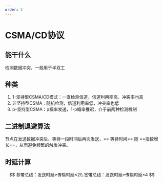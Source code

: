```yaml
---
order: 2
---
```


# CSMA/CD协议

## 能干什么

检测数据冲突，一般用于半双工

## 种类

1. 1-坚持型CSMA/CD模式：一直检测信道，信道利用率高，冲突率也高
2. 非坚持型CSMA：随机检测，信道利用率低，冲突率也低
3. p-坚持型CSMA：p概率发送，1-p概率推迟，介于前两种检测机制

## 二进制退避算法

节点在发送数据冲突后，等待一段时间后再次发送，== 等待时间== 随 ==指数增长==，从而避免频繁的触发冲突。

## 时延计算

$$
基带总线：发送时延≥传输时延×2\\
宽带总线：发送时延≥传输时延×4
$$



